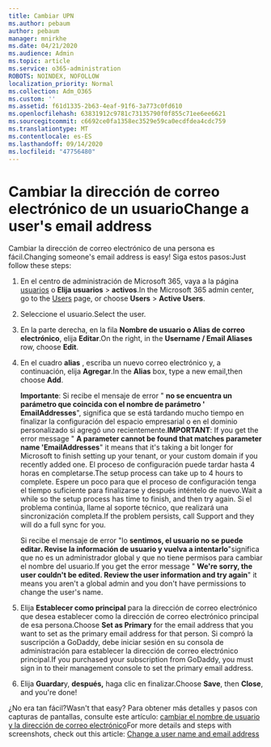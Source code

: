 ```yaml
---
title: Cambiar UPN
ms.author: pebaum
author: pebaum
manager: mnirkhe
ms.date: 04/21/2020
ms.audience: Admin
ms.topic: article
ms.service: o365-administration
ROBOTS: NOINDEX, NOFOLLOW
localization_priority: Normal
ms.collection: Adm_O365
ms.custom: ''
ms.assetid: f61d1335-2b63-4eaf-91f6-3a773c0fd610
ms.openlocfilehash: 63831912c9781c73135790f0f855c71ee6ee6621
ms.sourcegitcommit: c6692ce0fa1358ec3529e59ca0ecdfdea4cdc759
ms.translationtype: MT
ms.contentlocale: es-ES
ms.lasthandoff: 09/14/2020
ms.locfileid: "47756480"
---
```

# <a name="change-a-users-email-address"></a><span data-ttu-id="8df94-102">Cambiar la dirección de correo electrónico de un usuario</span><span class="sxs-lookup"><span data-stu-id="8df94-102">Change a user's email address</span></span>

<span data-ttu-id="8df94-103">Cambiar la dirección de correo electrónico de una persona es fácil.</span><span class="sxs-lookup"><span data-stu-id="8df94-103">Changing someone's email address is easy!</span></span> <span data-ttu-id="8df94-104">Siga estos pasos:</span><span class="sxs-lookup"><span data-stu-id="8df94-104">Just follow these steps:</span></span>
  
1. <span data-ttu-id="8df94-105">En el centro de administración de Microsoft 365, vaya a la página [usuarios](https://go.microsoft.com/fwlink/p/?linkid=834822) o **Elija usuarios** \> **activos**.</span><span class="sxs-lookup"><span data-stu-id="8df94-105">In the Microsoft 365 admin center, go to the [Users](https://go.microsoft.com/fwlink/p/?linkid=834822) page, or choose **Users** \> **Active Users**.</span></span>
    
2. <span data-ttu-id="8df94-106">Seleccione el usuario.</span><span class="sxs-lookup"><span data-stu-id="8df94-106">Select the user.</span></span>
    
3. <span data-ttu-id="8df94-107">En la parte derecha, en la fila **Nombre de usuario o Alias de correo electrónico**, elija **Editar**.</span><span class="sxs-lookup"><span data-stu-id="8df94-107">On the right, in the **Username / Email Aliases** row, choose **Edit**.</span></span>
    
4. <span data-ttu-id="8df94-108">En el cuadro **alias** , escriba un nuevo correo electrónico y, a continuación, elija **Agregar**.</span><span class="sxs-lookup"><span data-stu-id="8df94-108">In the **Alias** box, type a new email,then choose **Add**.</span></span>
    
    <span data-ttu-id="8df94-109">**Importante**: Si recibe el mensaje de error " **no se encuentra un parámetro que coincida con el nombre de parámetro ' EmailAddresses**", significa que se está tardando mucho tiempo en finalizar la configuración del espacio empresarial o en el dominio personalizado si agregó uno recientemente.</span><span class="sxs-lookup"><span data-stu-id="8df94-109">**IMPORTANT**: If you get the error message " **A parameter cannot be found that matches parameter name 'EmailAddresses**" it means that it's taking a bit longer for Microsoft to finish setting up your tenant, or your custom domain if you recently added one.</span></span> <span data-ttu-id="8df94-110">El proceso de configuración puede tardar hasta 4 horas en completarse.</span><span class="sxs-lookup"><span data-stu-id="8df94-110">The setup process can take up to 4 hours to complete.</span></span> <span data-ttu-id="8df94-111">Espere un poco para que el proceso de configuración tenga el tiempo suficiente para finalizarse y después inténtelo de nuevo.</span><span class="sxs-lookup"><span data-stu-id="8df94-111">Wait a while so the setup process has time to finish, and then try again.</span></span> <span data-ttu-id="8df94-112">Si el problema continúa, llame al soporte técnico, que realizará una sincronización completa.</span><span class="sxs-lookup"><span data-stu-id="8df94-112">If the problem persists, call Support and they will do a full sync for you.</span></span>
    
    <span data-ttu-id="8df94-113">Si recibe el mensaje de error "lo **sentimos, el usuario no se puede editar. Revise la información de usuario y vuelva a intentarlo**"significa que no es un administrador global y que no tiene permisos para cambiar el nombre del usuario.</span><span class="sxs-lookup"><span data-stu-id="8df94-113">If you get the error message " **We're sorry, the user couldn't be edited. Review the user information and try again**" it means you aren't a global admin and you don't have permissions to change the user's name.</span></span>
    
5. <span data-ttu-id="8df94-114">Elija **Establecer como principal** para la dirección de correo electrónico que desea establecer como la dirección de correo electrónico principal de esa persona.</span><span class="sxs-lookup"><span data-stu-id="8df94-114">Choose **Set as Primary** for the email address that you want to set as the primary email address for that person.</span></span> <span data-ttu-id="8df94-115">Si compró la suscripción a GoDaddy, debe iniciar sesión en su consola de administración para establecer la dirección de correo electrónico principal.</span><span class="sxs-lookup"><span data-stu-id="8df94-115">If you purchased your subscription from GoDaddy, you must sign in to their management console to set the primary email address.</span></span> 
    
6. <span data-ttu-id="8df94-116">Elija **Guardar**y, **después,** haga clic en finalizar.</span><span class="sxs-lookup"><span data-stu-id="8df94-116">Choose **Save**, then **Close**, and you're done!</span></span>
    
<span data-ttu-id="8df94-117">¿No era tan fácil?</span><span class="sxs-lookup"><span data-stu-id="8df94-117">Wasn't that easy?</span></span> <span data-ttu-id="8df94-118">Para obtener más detalles y pasos con capturas de pantallas, consulte este artículo: [cambiar el nombre de usuario y la dirección de correo electrónico](https://docs.microsoft.com/microsoft-365/admin/add-users/change-a-user-name-and-email-address)</span><span class="sxs-lookup"><span data-stu-id="8df94-118">For more details and steps with screenshots, check out this article: [Change a user name and email address](https://docs.microsoft.com/microsoft-365/admin/add-users/change-a-user-name-and-email-address)</span></span>
  

